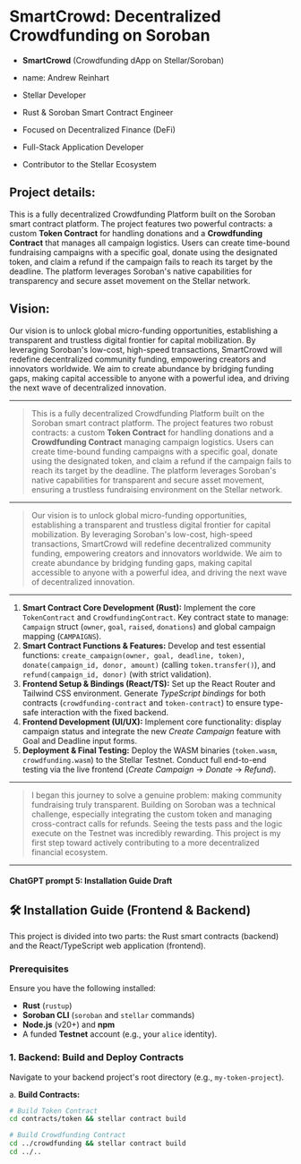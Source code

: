 # SmartCrowd: Decentralized Crowdfunding on Soroban

- **SmartCrowd** (Crowdfunding dApp on Stellar/Soroban)

- name: Andrew Reinhart
- Stellar Developer
- Rust & Soroban Smart Contract Engineer
- Focused on Decentralized Finance (DeFi)
- Full-Stack Application Developer
- Contributor to the Stellar Ecosystem

## Project details:
This is a fully decentralized Crowdfunding Platform built on the Soroban smart contract platform. The project features two powerful contracts: a custom **Token Contract** for handling donations and a **Crowdfunding Contract** that manages all campaign logistics. Users can create time-bound fundraising campaigns with a specific goal, donate using the designated token, and claim a refund if the campaign fails to reach its target by the deadline. The platform leverages Soroban's native capabilities for transparency and secure asset movement on the Stellar network.

## Vision:
Our vision is to unlock global micro-funding opportunities, establishing a transparent and trustless digital frontier for capital mobilization. By leveraging Soroban's low-cost, high-speed transactions, SmartCrowd will redefine decentralized community funding, empowering creators and innovators worldwide. We aim to create abundance by bridging funding gaps, making capital accessible to anyone with a powerful idea, and driving the next wave of decentralized innovation.

---

> This is a fully decentralized Crowdfunding Platform built on the Soroban smart contract platform. The project features two robust contracts: a custom **Token Contract** for handling donations and a **Crowdfunding Contract** managing campaign logistics. Users can create time-bound funding campaigns with a specific goal, donate using the designated token, and claim a refund if the campaign fails to reach its target by the deadline. The platform leverages Soroban's native capabilities for transparent and secure asset movement, ensuring a trustless fundraising environment on the Stellar network.

---

> Our vision is to unlock global micro-funding opportunities, establishing a transparent and trustless digital frontier for capital mobilization. By leveraging Soroban's low-cost, high-speed transactions, SmartCrowd will redefine decentralized community funding, empowering creators and innovators worldwide. We aim to create abundance by bridging funding gaps, making capital accessible to anyone with a powerful idea, and driving the next wave of decentralized innovation.

---

1.  **Smart Contract Core Development (Rust):** Implement the core `TokenContract` and `CrowdfundingContract`. Key contract state to manage: `Campaign` struct (`owner`, `goal`, `raised`, `donations`) and global campaign mapping (`CAMPAIGNS`).
2.  **Smart Contract Functions & Features:** Develop and test essential functions: `create_campaign(owner, goal, deadline, token)`, `donate(campaign_id, donor, amount)` (calling `token.transfer()`), and `refund(campaign_id, donor)` (with strict validation).
3.  **Frontend Setup & Bindings (React/TS):** Set up the React Router and Tailwind CSS environment. Generate *TypeScript bindings* for both contracts (`crowdfunding-contract` and `token-contract`) to ensure type-safe interaction with the fixed backend.
4.  **Frontend Development (UI/UX):** Implement core functionality: display campaign status and integrate the new *Create Campaign* feature with Goal and Deadline input forms.
5.  **Deployment & Final Testing:** Deploy the WASM binaries (`token.wasm`, `crowdfunding.wasm`) to the Stellar Testnet. Conduct full end-to-end testing via the live frontend (*Create Campaign* -> *Donate* -> *Refund*).

---

> I began this journey to solve a genuine problem: making community fundraising truly transparent. Building on Soroban was a technical challenge, especially integrating the custom token and managing cross-contract calls for refunds. Seeing the tests pass and the logic execute on the Testnet was incredibly rewarding. This project is my first step toward actively contributing to a more decentralized financial ecosystem.

---

#### ChatGPT prompt 5: Installation Guide Draft

## 🛠️ Installation Guide (Frontend & Backend)

This project is divided into two parts: the Rust smart contracts (backend) and the React/TypeScript web application (frontend).

### Prerequisites

Ensure you have the following installed:

* **Rust** (`rustup`)
* **Soroban CLI** (`soroban` and `stellar` commands)
* **Node.js** (v20+) and **npm**
* A funded **Testnet** account (e.g., your `alice` identity).

### 1. Backend: Build and Deploy Contracts

Navigate to your backend project's root directory (e.g., `my-token-project`).

a. **Build Contracts:**
   ```bash
   # Build Token Contract
   cd contracts/token && stellar contract build
   
   # Build Crowdfunding Contract
   cd ../crowdfunding && stellar contract build
   cd ../..
